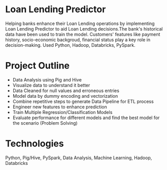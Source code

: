 # Loan Lending Predictor
Helping banks enhance their Loan Lending operations by implementing Loan Lending Predictor to aid Loan Lending decisions.The bank's historical data have been used to train the model. Customers' features like payment history, socio-economic backgroud, financial status play a key role in decision-making. Used Python, Hadoop, Databricks, PySpark. 

# Project Outline 
* Data Analysis using Pig and Hive
* Visualize data to understand it better 
* Data Cleaned for null values and erroneous entries  
* Model data by dummy encoding and vectorization  
* Combine repetitive steps to generate Data Pipeline for ETL process
* Engineer new features to enhance prediction 
* Train Multiple Regression/Classification Models 
* Evaluate performance for different models and find the best model for the scenario (Problem Solving)

# Technologies 
Python, Pig/Hive, PySpark, Data Analysis, Machine Learning, Hadoop, Databricks
